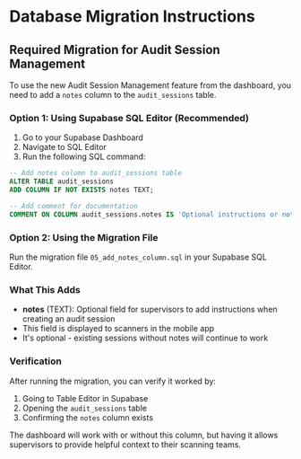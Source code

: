 # Database Migration Instructions

## Required Migration for Audit Session Management

To use the new Audit Session Management feature from the dashboard, you need to add a `notes` column to the `audit_sessions` table.

### Option 1: Using Supabase SQL Editor (Recommended)

1. Go to your Supabase Dashboard
2. Navigate to SQL Editor
3. Run the following SQL command:

```sql
-- Add notes column to audit_sessions table
ALTER TABLE audit_sessions 
ADD COLUMN IF NOT EXISTS notes TEXT;

-- Add comment for documentation
COMMENT ON COLUMN audit_sessions.notes IS 'Optional instructions or notes for scanners working on this audit session';
```

### Option 2: Using the Migration File

Run the migration file `05_add_notes_column.sql` in your Supabase SQL Editor.

### What This Adds

- **notes** (TEXT): Optional field for supervisors to add instructions when creating an audit session
- This field is displayed to scanners in the mobile app
- It's optional - existing sessions without notes will continue to work

### Verification

After running the migration, you can verify it worked by:
1. Going to Table Editor in Supabase
2. Opening the `audit_sessions` table
3. Confirming the `notes` column exists

The dashboard will work with or without this column, but having it allows supervisors to provide helpful context to their scanning teams.